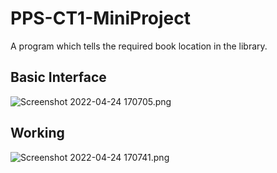 # PPS-CT1-MiniProject
A program which tells the required book location in the library.

## Basic Interface
![Screenshot 2022-04-24 170705.png](https://github.com/ABHISHEK-VASHISTH/PPS-CT1-MiniProject/blob/d89b5921cb1c4bbf9b91683964b194d4e539b8e7/.images/Screenshot%202022-04-24%20170705.png)

## Working
![Screenshot 2022-04-24 170741.png](https://github.com/ABHISHEK-VASHISTH/PPS-CT1-MiniProject/blob/d89b5921cb1c4bbf9b91683964b194d4e539b8e7/.images/Screenshot%202022-04-24%20170741.png)
